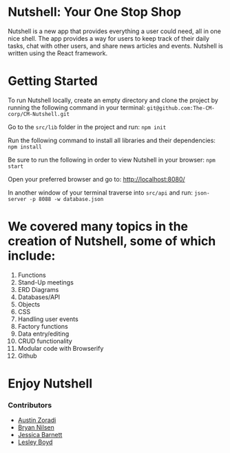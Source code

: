 # Nutshell: Your One Stop Shop

Nutshell is a new app that provides everything a user could need, all in one nice shell. The app provides a way for users to keep track of their daily tasks, chat with other users, and share news articles and events. Nutshell is written using the React framework.

# Getting Started
To run Nutshell locally, create an empty directory and clone the project by running the following command in your terminal: ``` git@github.com:The-CM-corp/CM-Nutshell.git ```

Go to the ```src/lib``` folder in the project and run: ```npm init```

Run the following command to install all libraries and their dependencies: ```npm install```

Be sure to run the following in order to view Nutshell in your browser: ```npm start```

Open your preferred browser and go to: [http://localhost:8080/]( http://localhost:8080/)

In another window of your terminal traverse into ```src/api``` and run: ```json-server -p 8088 -w database.json```


# We covered many topics in the creation of Nutshell, some of which include:
1. Functions
1. Stand-Up meetings
1. ERD Diagrams
1. Databases/API
1. Objects
1. CSS
1. Handling user events
1. Factory functions
1. Data entry/editing
1. CRUD functionality
1. Modular code with Browserify
1. Github
 

# Enjoy Nutshell
### Contributors
* [Austin Zoradi](https://github.com/amazoradi)
* [Bryan Nilsen]( https://github.com/BryanNilsen)
* [Jessica Barnett]( https://github.com/jessicabarnett8219)
* [Lesley Boyd]( https://github.com/laboyd001)
